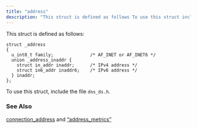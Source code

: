 ```yaml
---
title: "address"
description: "This struct is defined as follows To use this struct include the file dns ds h connection address and Section 68 4 address metrics..."
---
```


This struct is defined as follows:

```
struct _address
{
  u_int8_t family;              /* AF_INET or AF_INET6 */
  union _address_inaddr {
    struct in_addr inaddr;      /* IPv4 address */
    struct in6_addr inaddr6;    /* IPv6 address */
  } inaddr;
};
```

To use this struct, include the file `dns_ds.h`.

### <a name="idp46120336"></a> See Also

[connection_address](/momentum/3/3-api/apis-connection-address) and [“address_metrics”](/momentum/3/3-api/structs-address-metrics)
